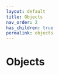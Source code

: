 ```yaml
---
layout: default
title: Objects
nav_order: 2
has_children: true
permalink: objects
---
```


# Objects
